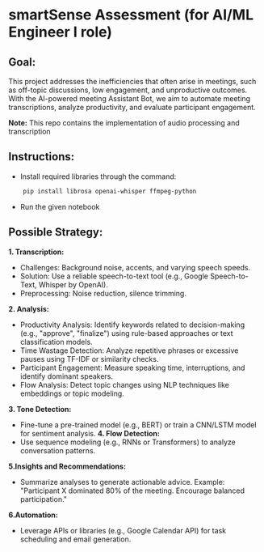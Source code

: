 
# smartSense Assessment (for AI/ML Engineer I role)


## Goal: 
This project addresses the inefficiencies that often arise in meetings, such as off-topic discussions, low
engagement, and unproductive outcomes. With the AI-powered meeting Assistant Bot, we aim to
automate meeting transcriptions, analyze productivity, and evaluate participant engagement.


**Note:** This repo contains the implementation of audio processing and transcription

## Instructions:

- Install required libraries through the command:
```bash
    pip install librosa openai-whisper ffmpeg-python
```
- Run the given notebook


## Possible Strategy:
**1. Transcription:**

- Challenges: Background noise, accents, and varying speech speeds.
- Solution: Use a reliable speech-to-text tool (e.g., Google Speech-to-Text, Whisper by OpenAI).
- Preprocessing: Noise reduction, silence trimming.

**2. Analysis:**

- Productivity Analysis: Identify keywords related to decision-making (e.g., "approve", "finalize") using rule-based approaches or text classification models.
- Time Wastage Detection: Analyze repetitive phrases or excessive pauses using TF-IDF or similarity checks.
- Participant Engagement: Measure speaking time, interruptions, and identify dominant speakers.
- Flow Analysis: Detect topic changes using NLP techniques like embeddings or topic modeling.

**3. Tone Detection:**
- Fine-tune a pre-trained model (e.g., BERT) or train a CNN/LSTM model for sentiment analysis.
**4. Flow Detection:**
- Use sequence modeling (e.g., RNNs or Transformers) to analyze conversation patterns.

**5.Insights and Recommendations:**

- Summarize analyses to generate actionable advice. Example: "Participant X dominated 80% of the meeting. Encourage balanced participation."

**6.Automation:**

- Leverage APIs or libraries (e.g., Google Calendar API) for task scheduling and email generation.
